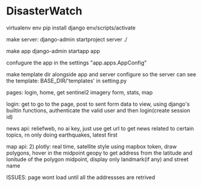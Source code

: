 # DisasterWatch

virtualenv env
pip install django
env/scripts/activate

make server:
django-admin startproject server ./
 
make app
django-admin startapp app

confugure the app in the settings
 "app.apps.AppConfig"

 make template dir alongside app and server
 configure so the server can see the template:   BASE_DIR/'templates' in setting.py

 pages:
 login,
 home,
 get sentinel2 imagery form,
 stats,
 map

 login: get to go to the page, post to sent form data to view, using django's builtin functions, authenticate the valid user and then login(create session id)

 news api: reliefweb, no ai key, just use get url to get news related to certain topics, rn only doing earthquakes, latest first

 map api: 
 2) plotly: real time, satellite style using mapbox token, draw polygons, hover in the midpoint
geopy to get address from the latitude and lonitude of the polygon midpoint, display only landmark(if any) and street name

ISSUES:
page wont load until all the addressses are retrived